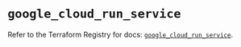 # `google_cloud_run_service`

Refer to the Terraform Registry for docs: [`google_cloud_run_service`](https://registry.terraform.io/providers/hashicorp/google/6.12.0/docs/resources/cloud_run_service).
